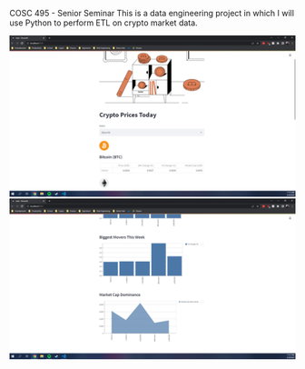 COSC 495 - Senior Seminar
This is a data engineering project in which I will use Python to perform ETL on crypto market data.

![image](https://raw.githubusercontent.com/ianscodecastle/CryptoData/dev/Screenshots/dashboard.png)
![image](https://raw.githubusercontent.com/ianscodecastle/CryptoData/dev/Screenshots/graphs.png)

